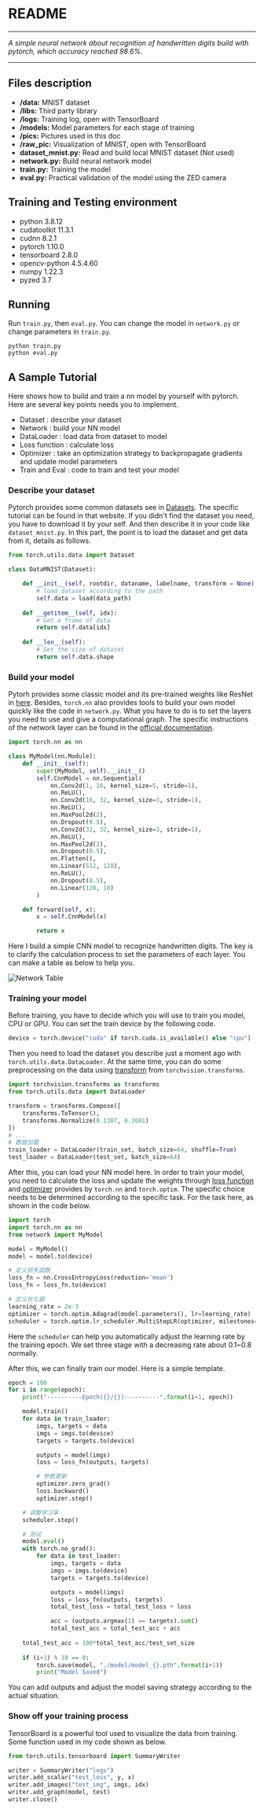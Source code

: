 # README

---

*A simple neural network about recognition of handwritten digits build with pytorch, which accuracy reached 98.6%.*

---



## Files description

* **/data:** MNIST dataset
* **/libs:** Third party library
* **/logs:** Training log, open with TensorBoard
* **/models:** Model parameters for each stage of training
* **/pics:** Pictures used in this doc
* **/raw_pic:** Visualization of MNIST, open with TensorBoard
* **dataset_mnist.py:** Read and build local MNIST dataset (Not used)
* **network.py:** Build neural network model
* **train.py:** Training the model
* **eval.py:** Practical validation of the model using the ZED camera



## Training and Testing environment

* python 3.8.12
* cudatoolkit 11.3.1
* cudnn 8.2.1
* pytorch 1.10.0
* tensorboard 2.8.0
* opencv-python 4.5.4.60
* numpy 1.22.3
* pyzed 3.7



## Running

Run `train.py`, then `eval.py`. You can change the model in `network.py` or change parameters in `train.py`.
```shell
python train.py
python eval.py
```



## A Sample Tutorial

Here shows how to build and train a nn model by yourself with pytorch. Here are several key points needs you to implement.  
* Dataset : describe your dataset
* Network : build your NN model
* DataLoader : load data from dataset to model
* Loss function : calculate loss
* Optimizer : take an optimization strategy to backpropagate gradients and update model parameters
* Train and Eval : code to train and test your model



### Describe your dataset

Pytorch provides some common datasets see in [Datasets](https://pytorch.org/vision/stable/datasets.html). The specific tutorial can be found in that website. If you didn't find the dataset you need, you have to download it by your self. And then describe it in your code like `dataset_mnist.py`.  In this part, the point is to load the dataset and get data from it, details as follows. 

```python
from torch.utils.data import Dataset

class DataMNIST(Dataset):

    def __init__(self, rootdir, dataname, labelname, transform = None):
        # load dataset according to the path
        self.data = load(data_path)
        
    def __getitem__(self, idx):
        # Get a frame of data
        return self.data[idx]
    
    def __len__(self):
        # Get the size of dataset
        return self.data.shape
```



### Build your model

Pytorh provides some classic model and its pre-trained weights like ResNet in [here](https://pytorch.org/vision/stable/models.html). Besides, `torch.nn` also provides tools to build your own model quickly like the code in `network.py`. What you have to do is to set the layers you need to use and give a computational graph. The specific instructions of the network layer can be found in the [official documentation](https://pytorch.org/docs/stable/nn.html).
```python
import torch.nn as nn

class MyModel(nn.Module):
    def __init__(self):
        super(MyModel, self).__init__()
        self.CnnModel = nn.Sequential(
            nn.Conv2d(1, 16, kernel_size=5, stride=1),
            nn.ReLU(),
            nn.Conv2d(16, 32, kernel_size=3, stride=1),
            nn.ReLU(),
            nn.MaxPool2d(2),
            nn.Dropout(0.5),
            nn.Conv2d(32, 32, kernel_size=3, stride=1),
            nn.ReLU(),
            nn.MaxPool2d(2),
            nn.Dropout(0.5),
            nn.Flatten(),
            nn.Linear(512, 128),
            nn.ReLU(),
            nn.Dropout(0.5),
            nn.Linear(128, 10)
        )

    def forward(self, x):
        x = self.CnnModel(x)

        return x
```
Here I build a simple CNN model to recognize handwritten digits. The key is to clarify the calculation process to set the parameters of each layer. You can make a table as below to help you.  

![Network Table](pics/network.png)

### Training your model
Before training, you have to decide which you will use to train you model, CPU or GPU. You can set the train device by the following code.  
```python
device = torch.device("cuda" if torch.cuda.is_available() else "cpu")
```
Then you need to load the dataset you describe just a moment ago with `torch.utils.data.DataLoader`. At the same time, you can do some preprocessing on the data using [transform](https://pytorch.org/vision/stable/transforms.html) from `torchvision.transforms`. 
```python
import torchvision.transforms as transforms
from torch.utils.data import DataLoader

transform = transforms.Compose([
    transforms.ToTensor(),
    transforms.Normalize(0.1307, 0.3081)
])
# ...
# 数据加载
train_loader = DataLoader(train_set, batch_size=64, shuffle=True)
test_loader = DataLoader(test_set, batch_size=64)
```

After this, you can load your NN model here. In order to train your model, you need to calculate the loss and update the weights through [loss function](https://pytorch.org/docs/stable/nn.html) and [optimizer](https://pytorch.org/docs/stable/optim.html) provides by `torch.nn` and `torch.optim`. The specific choice needs to be determined according to the specific task. For the task here, as shown in the code below.  
```python
import torch
import torch.nn as nn
from network import MyModel

model = MyModel()
model = model.to(device)

# 定义损失函数
loss_fn = nn.CrossEntropyLoss(reduction='mean')
loss_fn = loss_fn.to(device)

# 定义优化器
learning_rate = 2e-3
optimizer = torch.optim.Adagrad(model.parameters(), lr=learning_rate)
scheduler = torch.optim.lr_scheduler.MultiStepLR(optimizer, milestones=[30, 80], gamma = 0.8)
```

Here the `scheduler` can help you automatically adjust the learning rate by the training epoch. We set three stage with a decreasing rate about 0.1~0.8 normally.

After this, we can finally train our model. Here is a simple template.  
```python
epoch = 100
for i in range(epoch):
    print("----------Epoch({}/{})----------".format(i+1, epoch))

    model.train()
    for data in train_loader:
        imgs, targets = data
        imgs = imgs.to(device)
        targets = targets.to(device)

        outputs = model(imgs)
        loss = loss_fn(outputs, targets)

        # 参数更新
        optimizer.zero_grad()
        loss.backward()
        optimizer.step()

    # 调整学习率
    scheduler.step()

    # 测试
    model.eval()
    with torch.no_grad():
        for data in test_loader:
            imgs, targets = data
            imgs = imgs.to(device)
            targets = targets.to(device)

            outputs = model(imgs)
            loss = loss_fn(outputs, targets)
            total_test_loss = total_test_loss + loss

            acc = (outputs.argmax(1) == targets).sum()
            total_test_acc = total_test_acc + acc
            
    total_test_acc = 100*total_test_acc/test_set_size
    
    if (i+1) % 10 == 0:
        torch.save(model, "./model/model_{}.pth".format(i+1))
        print("Model Saved")
```

You can add outputs and adjust the model saving strategy according to the actual situation.

### Show off your training process
TensorBoard is a powerful tool used to visualize the data from training. Some function used in my code shown as below.  
```python
from torch.utils.tensorboard import SummaryWriter

writer = SummaryWriter("logs")
writer.add_scalar("test_loss", y, x)
writer.add_images("test_img", imgs, idx)
writer.add_graph(model, test)
writer.close()
```

